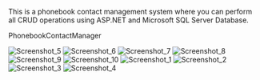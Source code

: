 This is a phonebook contact management system where you can perform all CRUD operations using ASP.NET and Microsoft SQL Server Database.

PhonebookContactManager

![Screenshot_5](https://user-images.githubusercontent.com/97986494/173231822-424de394-cd06-4b11-a5b1-b64671231a3d.png)
![Screenshot_6](https://user-images.githubusercontent.com/97986494/173231824-0b9d50f5-f4da-4223-af15-c17072ae0a93.png)
![Screenshot_7](https://user-images.githubusercontent.com/97986494/173231826-cf10951a-3cc4-49cd-a190-d2fd158a2b47.png)
![Screenshot_8](https://user-images.githubusercontent.com/97986494/173231828-8803197e-1f94-431c-b838-8dc5ec80f3a2.png)
![Screenshot_9](https://user-images.githubusercontent.com/97986494/173231829-cb456861-7953-4508-89b9-1637c037c3d1.png)
![Screenshot_10](https://user-images.githubusercontent.com/97986494/173231831-658424df-0143-4116-ab54-d1c999454c6c.png)
![Screenshot_1](https://user-images.githubusercontent.com/97986494/173231832-85beb0a3-93de-4592-801f-e8909f73251f.png)
![Screenshot_2](https://user-images.githubusercontent.com/97986494/173231834-6010fed0-4d5e-4392-ab48-8157c703c98d.png)
![Screenshot_3](https://user-images.githubusercontent.com/97986494/173231835-fa06e88e-683b-4d6e-9c56-f46d0653b2f4.png)
![Screenshot_4](https://user-images.githubusercontent.com/97986494/173231836-7ade7fa3-6a08-4ec5-a02d-8937f4d0c8f2.png)
